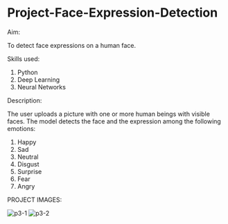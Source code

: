 # Project-Face-Expression-Detection

Aim:

To detect face expressions on a human face. 

Skills used:

1. Python
2. Deep Learning
3. Neural Networks

Description:

The user uploads a picture with one or more human beings with visible faces. The model detects the face and the expression among the following emotions:

1. Happy
2. Sad
3. Neutral
4. Disgust
5. Surprise
6. Fear
7. Angry

PROJECT IMAGES:

![p3-1](https://github.com/user-attachments/assets/ea85353d-5836-42e5-9560-19dfb911db7f)
![p3-2](https://github.com/user-attachments/assets/57376289-b4aa-4194-9228-0837eebb3fc7)

